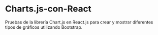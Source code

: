 # Charts.js-con-React
Pruebas de la librería Chart.js en React.js para crear y mostrar diferentes tipos de gráficos utilizando Bootstrap.

